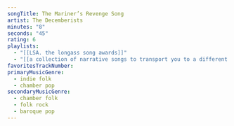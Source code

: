 ```yaml
---
songTitle: The Mariner’s Revenge Song
artist: The Decemberists
minutes: "8"
seconds: "45"
rating: 6
playlists:
  - "[[LSA. the longass song awards]]"
  - "[[a collection of narrative songs to transport you to a different world]]"
favoritesTrackNumber:
primaryMusicGenre:
  - indie folk
  - chamber pop
secondaryMusicGenre:
  - chamber folk
  - folk rock
  - baroque pop
---
```

